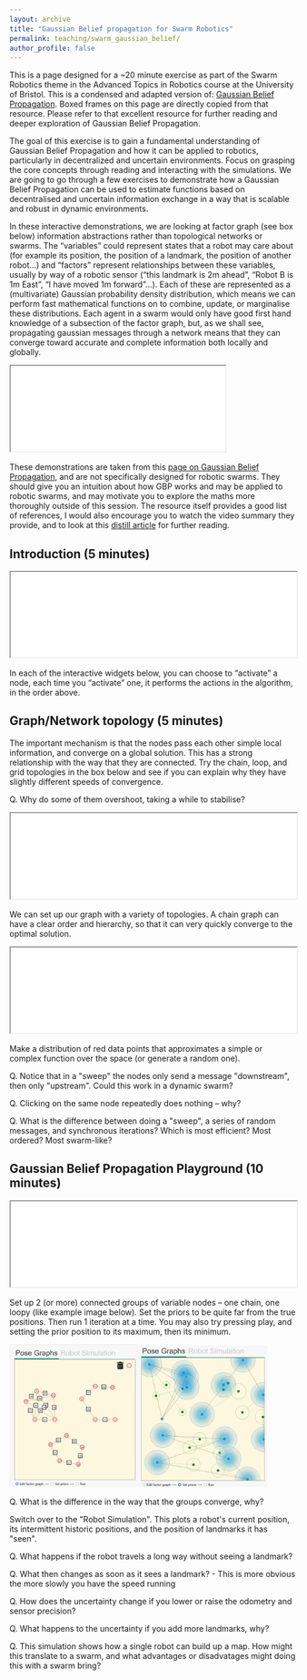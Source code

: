 ```yaml
---
layout: archive
title: "Gaussian Belief propagation for Swarm Robotics"
permalink: teaching/swarm_gaussian_belief/
author_profile: false
---
```


This is a page designed for a ~20 minute exercise as part of the Swarm Robotics theme in the Advanced Topics in Robotics course at the University of Bristol. This is a condensed and adapted version of: [Gaussian Belief Propagation](https://gaussianbp.github.io/). Boxed frames on this page are directly copied from that resource. Please refer to that excellent resource for further reading and deeper exploration of Gaussian Belief Propagation.

The goal of this exercise is to gain a fundamental understanding of Gaussian Belief Propagation and how it can be applied to robotics, particularly in decentralized and uncertain environments. Focus on grasping the core concepts through reading and interacting with the simulations. We are going to go through a few exercises to demonstrate how a Gaussian Belief Propagation can be used to estimate functions based on decentralised and uncertain information exchange in a way that is scalable and robust in dynamic environments. 

In these interactive demonstrations, we are looking at factor graph (see box below) information abstractions rather than topological networks or swarms. The “variables” could represent states that a robot may care about (for example its position, the position of a landmark, the position of another robot…) and “factors” represent relationships between these variables, usually by way of a robotic sensor (“this landmark is 2m ahead”, “Robot B is 1m East”, “I have moved 1m forward”...). Each of these are represented as a (multivariate) Gaussian probability density distribution, which means we can perform fast mathematical functions on to combine, update, or marginalise these distributions. Each agent in a swarm would only have good first hand knowledge of a subsection of the factor graph, but, as we shall see, propagating gaussian messages through a network means that they can converge toward accurate and complete information both locally and globally.

<iframe
  id="FactorGraph"
  src="/assets/teaching/GBP/factor_graph.html"
  onload="resizeIframefg(this)"
  width="75%"
  ></iframe>

  <script>
function resizeIframefg(iframe) {
  iframe.style.height = (iframe.contentWindow.document.body.scrollHeight + 100) + 'px';
  iframe.style.width = (iframe.contentWindow.document.body.scrollWidth + 20) + 'px';
}
</script>

These demonstrations are taken from this [page on Gaussian Belief Propagation](https://gaussianbp.github.io/), and are not specifically designed for robotic swarms. They should give you an intuition about how GBP works and may be applied to robotic swarms, and may motivate you to explore the maths more thoroughly outside of this session. The resource itself provides a good list of references, I would also encourage you to watch the video summary they provide, and to look at this [distill article](https://distill.pub/2019/visual-exploration-gaussian-processes/#MargCond) for further reading.

## Introduction (5 minutes)

<iframe
  id="widgetFrame1"
  src="/assets/teaching/GBP/widget1.html"
  width="100%"
  onload="resizeIframe1(this)"
  ></iframe>
  
<script>
function resizeIframe1(iframe) {
  iframe.style.height = (iframe.contentWindow.document.body.scrollHeight + 100) + 'px';
}
</script>

In each of the interactive widgets below, you can choose to “activate” a node, each time you “activate” one, it performs the actions in the algorithm, in the order above.

## Graph/Network topology (5 minutes)

The important mechanism is that the nodes pass each other simple local information, and converge on a global solution. This has a strong relationship with the way that they are connected. Try the chain, loop, and grid topologies in the box below and see if you can explain why they have slightly different speeds of convergence.

Q. Why do some of them overshoot, taking a while to stabilise?

<iframe
  id="widgetFrame4"
  src="/assets/teaching/GBP/widget4.html"
  width="100%"
  onload="resizeIframe4(this)"
  ></iframe>
  
<script>
function resizeIframe4(iframe) {
  iframe.style.height = (iframe.contentWindow.document.body.scrollHeight + 100) + 'px';
}
</script>

We can set up our graph with a variety of topologies. A chain graph can have a clear order and hierarchy, so that it can very quickly converge to the optimal solution.

<iframe
  id="widgetFrame2"
  src="/assets/teaching/GBP/widget2.html"
  width="100%"
  onload="resizeIframe2(this)"
  ></iframe>
  
<script>
function resizeIframe2(iframe) {
  iframe.style.height = (iframe.contentWindow.document.body.scrollHeight + 100) + 'px';
}
</script>

Make a distribution of red data points that approximates a simple or complex function over the space (or generate a random one).

Q. Notice that in a "sweep" the nodes only send a message "downstream", then only "upstream". Could this work in a dynamic swarm?

Q. Clicking on the same node repeatedly does nothing – why?

Q. What is the difference between doing a "sweep", a series of random messages, and synchronous iterations? Which is most efficient? Most ordered? Most swarm-like?

## Gaussian Belief Propagation Playground (10 minutes)

<iframe
  id="widgetFrame3"
  src="/assets/teaching/GBP/widget3.html"
  width="100%"
  onload="resizeIframe3(this)"
  ></iframe>
  
<script>
function resizeIframe3(iframe) {
  iframe.style.height = (iframe.contentWindow.document.body.scrollHeight + 100) + 'px';
}
</script>

Set up 2 (or more) connected groups of variable nodes – one chain, one loopy (like example image below). Set the priors to be quite far from the true positions. Then run 1 iteration at a time. You may also try pressing play, and setting the prior position to its maximum, then its minimum.

<img src="/images/3_networks.png" width="45%;"><img src="/images/3_networks_2.png" width="45%;">

Q. What is the difference in the way that the groups converge, why?

Switch over to the "Robot Simulation". This plots a robot's current position, its intermittent historic positions, and the position of landmarks it has "seen".

Q. What happens if the robot travels a long way without seeing a landmark?

Q. What then changes as soon as it sees a landmark? - This is more obvious the more slowly you have the speed running

Q. How does the uncertainty change if you lower or raise the odometry and sensor precision?

Q. What happens to the uncertainty if you add more landmarks, why?

Q. This simulation shows how a single robot can build up a map. How might this translate to a swarm, and what advantages or disadvatages might doing this with a swarm bring?

